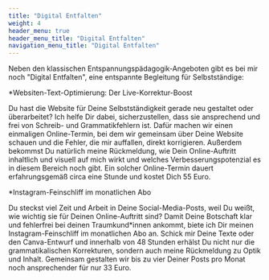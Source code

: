```yaml
---
title: "Digital Entfalten"
weight: 4
header_menu: true
header_menu_title: "Digital Entfalten"
navigation_menu_title: "Digital Entfalten"
---
```

Neben den klassischen Entspannungspädagogik-Angeboten gibt es bei mir noch "Digital Entfalten", eine entspannte Begleitung für Selbstständige:

*Websiten-Text-Optimierung: Der Live-Korrektur-Boost

Du hast die Website für Deine Selbstständigkeit gerade neu gestaltet oder überarbeitet? 
Ich helfe Dir dabei, sicherzustellen, dass sie ansprechend und frei von Schreib- und Grammatikfehlern ist. Dafür machen wir einen einmaligen Online-Termin, bei dem wir gemeinsam über Deine Website schauen und die Fehler, die mir auffallen, direkt korrigieren. Außerdem bekommst Du natürlich meine Rückmeldung, wie Dein Online-Auftritt inhaltlich und visuell auf mich wirkt und welches Verbesserungspotenzial es in diesem Bereich noch gibt.
Ein solcher Online-Termin dauert erfahrungsgemäß circa eine Stunde und kostet Dich 55 Euro.

*Instagram-Feinschliff im monatlichen Abo

Du steckst viel Zeit und Arbeit in Deine Social-Media-Posts, weil Du weißt, wie wichtig sie für Deinen Online-Auftritt sind?
Damit Deine Botschaft klar und fehlerfrei bei deinen Traumkund*innen ankommt, biete ich Dir meinen Instagram-Feinschliff im monatlichen Abo an. Schick mir Deine Texte oder den Canva-Entwurf und innerhalb von 48 Stunden erhälst Du nicht nur die grammatikalischen Korrekturen, sondern auch meine Rückmeldung zu Optik und Inhalt. Gemeinsam gestalten wir bis zu vier Deiner Posts pro Monat noch ansprechender für nur 33 Euro.

